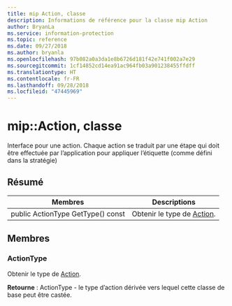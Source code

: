 ```yaml
---
title: mip Action, classe
description: Informations de référence pour la classe mip Action
author: BryanLa
ms.service: information-protection
ms.topic: reference
ms.date: 09/27/2018
ms.author: bryanla
ms.openlocfilehash: 97b082a0a3da1e8b6726d181f42e741f002a7e29
ms.sourcegitcommit: 1cf14852cd14ea91ac964fb03a901238455ffdff
ms.translationtype: HT
ms.contentlocale: fr-FR
ms.lasthandoff: 09/28/2018
ms.locfileid: "47445969"
---
```

# <a name="class-mipaction"></a>mip::Action, classe 
Interface pour une action. Chaque action se traduit par une étape qui doit être effectuée par l’application pour appliquer l’étiquette (comme défini dans la stratégie)
  
## <a name="summary"></a>Résumé
 Membres                        | Descriptions                                
--------------------------------|---------------------------------------------
 public ActionType GetType() const  |  Obtenir le type de [Action](class_mip_action.md).
  
## <a name="members"></a>Membres
  
### <a name="actiontype"></a>ActionType
Obtenir le type de [Action](class_mip_action.md).

  
**Retourne** : ActionType - le type d’action dérivée vers lequel cette classe de base peut être castée.